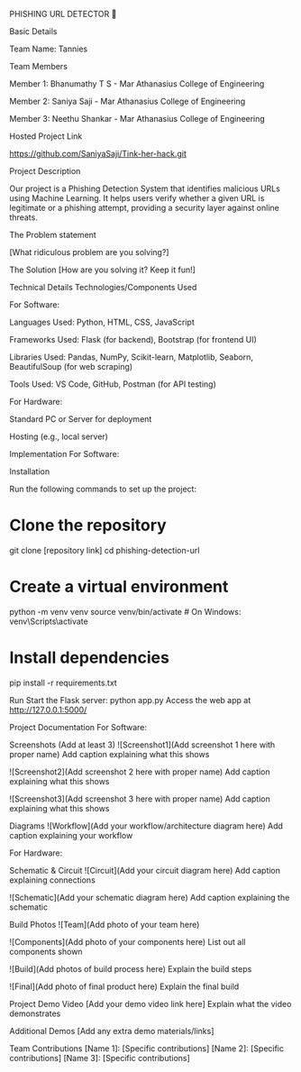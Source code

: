 
PHISHING URL DETECTOR 🎯


Basic Details

Team Name: Tannies

Team Members

Member 1: Bhanumathy T S - Mar Athanasius College of Engineering

Member 2: Saniya Saji - Mar Athanasius College of Engineering

Member 3: Neethu Shankar - Mar Athanasius College of Engineering



Hosted Project Link

https://github.com/SaniyaSaji/Tink-her-hack.git

Project Description

Our project is a Phishing Detection System that identifies malicious URLs using Machine Learning. It helps users verify whether a given URL is legitimate or a phishing attempt, providing a security layer against online threats.

The Problem statement

[What ridiculous problem are you solving?]

The Solution
[How are you solving it? Keep it fun!]

Technical Details
Technologies/Components Used

For Software:

Languages Used: Python, HTML, CSS, JavaScript

Frameworks Used: Flask (for backend), Bootstrap (for frontend UI)

Libraries Used: Pandas, NumPy, Scikit-learn, Matplotlib, Seaborn, BeautifulSoup (for web scraping)

Tools Used: VS Code, GitHub, Postman (for API testing)

For Hardware:

Standard PC or Server for deployment

Hosting (e.g., local server)


Implementation
For Software:

Installation

Run the following commands to set up the project:
# Clone the repository
git clone [repository link]
cd phishing-detection-url

# Create a virtual environment
python -m venv venv
source venv/bin/activate  # On Windows: venv\Scripts\activate

# Install dependencies
pip install -r requirements.txt

Run
Start the Flask server:
python app.py
Access the web app at http://127.0.0.1:5000/

Project Documentation
For Software:

Screenshots (Add at least 3)
![Screenshot1](Add screenshot 1 here with proper name) Add caption explaining what this shows

![Screenshot2](Add screenshot 2 here with proper name) Add caption explaining what this shows

![Screenshot3](Add screenshot 3 here with proper name) Add caption explaining what this shows

Diagrams
![Workflow](Add your workflow/architecture diagram here) Add caption explaining your workflow

For Hardware:

Schematic & Circuit
![Circuit](Add your circuit diagram here) Add caption explaining connections

![Schematic](Add your schematic diagram here) Add caption explaining the schematic

Build Photos
![Team](Add photo of your team here)

![Components](Add photo of your components here) List out all components shown

![Build](Add photos of build process here) Explain the build steps

![Final](Add photo of final product here) Explain the final build

Project Demo
Video
[Add your demo video link here] Explain what the video demonstrates

Additional Demos
[Add any extra demo materials/links]

Team Contributions
[Name 1]: [Specific contributions]
[Name 2]: [Specific contributions]
[Name 3]: [Specific contributions]


